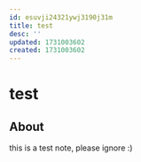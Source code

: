 ```yaml
---
id: esuvji24321ywj3190j31m
title: test
desc: ''
updated: 1731003602
created: 1731003602
---
```

# test

## About

this is a test note, please ignore :)
